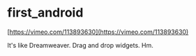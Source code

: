 # first_android
[https://vimeo.com/113893630](https://vimeo.com/113893630)

It's like Dreamweaver. Drag and drop widgets. Hm. 
